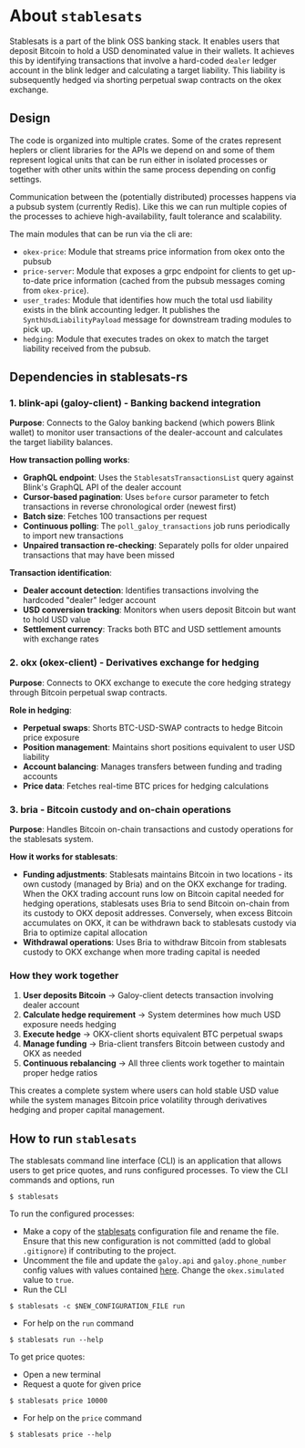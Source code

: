 # About `stablesats`
Stablesats is a part of the blink OSS banking stack.
It enables users that deposit Bitcoin to hold a USD denominated value in their wallets.
It achieves this by identifying transactions that involve a hard-coded `dealer` ledger account in the blink ledger and calculating a target liability.
This liability is subsequently hedged via shorting perpetual swap contracts on the okex exchange.

## Design

The code is organized into multiple crates.
Some of the crates represent heplers or client libraries for the APIs we depend on and some of them represent logical units that can be run either in isolated processes or together with other units within the same process depending on config settings.

Communication between the (potentially distributed) processes happens via a pubsub system (currently Redis).
Like this we can run multiple copies of the processes to achieve high-availability, fault tolerance and scalability.

The main modules that can be run via the cli are:
- `okex-price`: Module that streams price information from okex onto the pubsub
- `price-server`: Module that exposes a grpc endpoint for clients to get up-to-date price information (cached from the pubsub messages coming from `okex-price`).
- `user_trades`: Module that identifies how much the total usd liability exists in the blink accounting ledger. It publishes the `SynthUsdLiabilityPayload` message for downstream trading modules to pick up.
- `hedging`: Module that executes trades on okex to match the target liability received from the pubsub.

## Dependencies in stablesats-rs

### 1. **blink-api (galoy-client)** - Banking backend integration  
**Purpose**: Connects to the Galoy banking backend (which powers Blink wallet) to monitor user transactions of the dealer-account and calculates the target liability balances.

**How transaction polling works**:
- **GraphQL endpoint**: Uses the `StablesatsTransactionsList` query against Blink's GraphQL API of the dealer account
- **Cursor-based pagination**: Uses `before` cursor parameter to fetch transactions in reverse chronological order (newest first)
- **Batch size**: Fetches 100 transactions per request
- **Continuous polling**: The `poll_galoy_transactions` job runs periodically to import new transactions
- **Unpaired transaction re-checking**: Separately polls for older unpaired transactions that may have been missed

**Transaction identification**:
- **Dealer account detection**: Identifies transactions involving the hardcoded "dealer" ledger account
- **USD conversion tracking**: Monitors when users deposit Bitcoin but want to hold USD value
- **Settlement currency**: Tracks both BTC and USD settlement amounts with exchange rates

### 2. **okx (okex-client)** - Derivatives exchange for hedging
**Purpose**: Connects to OKX exchange to execute the core hedging strategy through Bitcoin perpetual swap contracts.

**Role in hedging**:
- **Perpetual swaps**: Shorts BTC-USD-SWAP contracts to hedge Bitcoin price exposure
- **Position management**: Maintains short positions equivalent to user USD liability
- **Account balancing**: Manages transfers between funding and trading accounts
- **Price data**: Fetches real-time BTC prices for hedging calculations

### 3. **bria** - Bitcoin custody and on-chain operations
**Purpose**: Handles Bitcoin on-chain transactions and custody operations for the stablesats system.

**How it works for stablesats**: 
- **Funding adjustments**: Stablesats maintains Bitcoin in two locations - its own custody (managed by Bria) and on the OKX exchange for trading. When the OKX trading account runs low on Bitcoin capital needed for hedging operations, stablesats uses Bria to send Bitcoin on-chain from its custody to OKX deposit addresses. Conversely, when excess Bitcoin accumulates on OKX, it can be withdrawn back to stablesats custody via Bria to optimize capital allocation
- **Withdrawal operations**: Uses Bria to withdraw Bitcoin from stablesats custody to OKX exchange when more trading capital is needed

### How they work together
1. **User deposits Bitcoin** → Galoy-client detects transaction involving dealer account
2. **Calculate hedge requirement** → System determines how much USD exposure needs hedging  
3. **Execute hedge** → OKX-client shorts equivalent BTC perpetual swaps
4. **Manage funding** → Bria-client transfers Bitcoin between custody and OKX as needed
5. **Continuous rebalancing** → All three clients work together to maintain proper hedge ratios

This creates a complete system where users can hold stable USD value while the system manages Bitcoin price volatility through derivatives hedging and proper capital management.

## How to run `stablesats`
The stablesats command line interface (CLI) is an application that allows users to get price quotes, and runs configured processes.
To view the CLI commands and options, run
```
$ stablesats
```

To run the configured processes:
- Make a copy of the [stablesats](stablesats.yml) configuration file and rename the file. Ensure that this new configuration is not committed (add to global `.gitignore`) if contributing to the project.
- Uncomment the file and update the `galoy.api` and `galoy.phone_number` config values with values contained [here](https://github.com/GaloyMoney/galoy/blob/main/src/graphql/docs/README.md). Change the `okex.simulated` value to `true`.
- Run the CLI
```
$ stablesats -c $NEW_CONFIGURATION_FILE run
```
- For help on the `run` command
```
$ stablesats run --help
```

To get price quotes:
- Open a new terminal
- Request a quote for given price
```
$ stablesats price 10000
```
- For help on the `price` command

```
$ stablesats price --help
```
